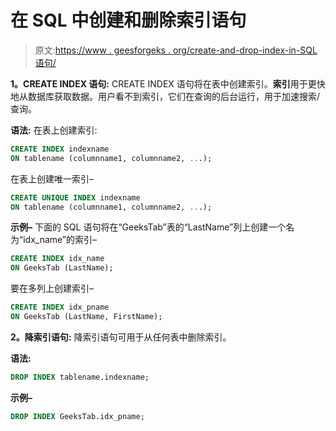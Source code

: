 # 在 SQL 中创建和删除索引语句

> 原文:[https://www . geesforgeks . org/create-and-drop-index-in-SQL 语句/](https://www.geeksforgeeks.org/create-and-drop-index-statement-in-sql/)

**1。CREATE INDEX 语句:**
CREATE INDEX 语句将在表中创建索引。**索引**用于更快地从数据库获取数据。用户看不到索引，它们在查询的后台运行，用于加速搜索/查询。

**语法:**
在表上创建索引:

```sql
CREATE INDEX indexname
ON tablename (columnname1, columnname2, ...);
```

在表上创建唯一索引–

```sql
CREATE UNIQUE INDEX indexname
ON tablename (columnname1, columnname2, ...);
```

**示例–**
下面的 SQL 语句将在“GeeksTab”表的“LastName”列上创建一个名为“idx_name”的索引–

```sql
CREATE INDEX idx_name
ON GeeksTab (LastName);
```

要在多列上创建索引–

```sql
CREATE INDEX idx_pname
ON GeeksTab (LastName, FirstName);
```

**2。降索引语句:**
降索引语句可用于从任何表中删除索引。

**语法:**

```sql
DROP INDEX tablename.indexname;
```

**示例–**

```sql
DROP INDEX GeeksTab.idx_pname;
```